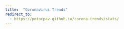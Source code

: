 ```yaml
---
title:  "Coronavirus Trends"
redirect_to:
  - https://potocpav.github.io/corona-trends/stats/
---
```


